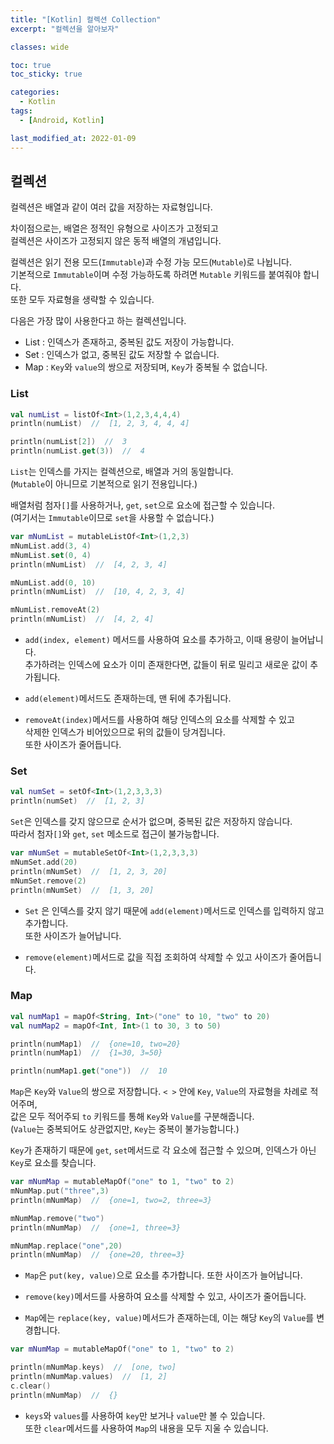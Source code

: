 ```yaml
---
title: "[Kotlin] 컬렉션 Collection"
excerpt: "컬렉션을 알아보자"

classes: wide

toc: true
toc_sticky: true

categories:
  - Kotlin
tags:
  - [Android, Kotlin]

last_modified_at: 2022-01-09
---
```


## 컬렉션

컬렉션은 배열과 같이 여러 값을 저장하는 자료형입니다.

차이점으로는, 배열은 정적인 유형으로 사이즈가 고정되고   
컬렉션은 사이즈가 고정되지 않은 동적 배열의 개념입니다.

컬렉션은 읽기 전용 모드(`Immutable`)과 수정 가능 모드(`Mutable`)로 나뉩니다.   
기본적으로 `Immutable`이며 수정 가능하도록 하려면 `Mutable` 키워드를 붙여줘야 합니다.   
또한 모두 자료형을 생략할 수 있습니다.

다음은 가장 많이 사용한다고 하는 컬렉션입니다.

* List : 인덱스가 존재하고, 중복된 값도 저장이 가능합니다.
* Set : 인덱스가 없고, 중복된 값도 저장할 수 없습니다.
* Map : `Key`와 `value`의 쌍으로 저장되며, `Key`가 중복될 수 없습니다.

### List

```kotlin
val numList = listOf<Int>(1,2,3,4,4,4)
println(numList)  //  [1, 2, 3, 4, 4, 4]

println(numList[2])  //  3
println(numList.get(3))  //  4
```

`List`는 인덱스를 가지는 컬렉션으로, 배열과 거의 동일합니다.   
(`Mutable`이 아니므로 기본적으로 읽기 전용입니다.)

배열처럼 첨자`[]`를 사용하거나, `get`, `set`으로 요소에 접근할 수 있습니다.   
(여기서는 `Immutable`이므로 `set`을 사용할 수 없습니다.)

```kotlin
var mNumList = mutableListOf<Int>(1,2,3)
mNumList.add(3, 4)
mNumList.set(0, 4)
println(mNumList)  //  [4, 2, 3, 4]

mNumList.add(0, 10)
println(mNumList)  //  [10, 4, 2, 3, 4]

mNumList.removeAt(2)
println(mNumList)  //  [4, 2, 4]
```

* `add(index, element)` 메서드를 사용하여 요소를 추가하고, 이때 용량이 늘어납니다.   
추가하려는 인덱스에 요소가 이미 존재한다면, 값들이 뒤로 밀리고 새로운 값이 추가됩니다.

* `add(element)`메서드도 존재하는데, 맨 뒤에 추가됩니다.

* `removeAt(index)`메서드를 사용하여 해당 인덱스의 요소를 삭제할 수 있고   
삭제한 인덱스가 비어있으므로 뒤의 값들이 당겨집니다.   
또한 사이즈가 줄어듭니다.

### Set

```kotlin
val numSet = setOf<Int>(1,2,3,3,3)
println(numSet)  //  [1, 2, 3]
```

`Set`은 인덱스를 갖지 않으므로 순서가 없으며, 중복된 값은 저장하지 않습니다.   
따라서 첨자`[]`와 `get`, `set` 메소드로 접근이 불가능합니다.

```kotlin
var mNumSet = mutableSetOf<Int>(1,2,3,3,3)
mNumSet.add(20)
println(mNumSet)  //  [1, 2, 3, 20]
mNumSet.remove(2)
println(mNumSet)  //  [1, 3, 20]
```

* `Set` 은 인덱스를 갖지 않기 때문에 `add(element)`메서드로 인덱스를 입력하지 않고 추가합니다.   
또한 사이즈가 늘어납니다.

* `remove(element)`메서드로 값을 직접 조회하여 삭제할 수 있고 사이즈가 줄어듭니다.


### Map

```kotlin
val numMap1 = mapOf<String, Int>("one" to 10, "two" to 20)
val numMap2 = mapOf<Int, Int>(1 to 30, 3 to 50)

println(numMap1)  //  {one=10, two=20}
println(numMap1)  //  {1=30, 3=50}

println(numMap1.get("one"))  //  10
```

`Map`은 `Key`와 `Value`의 쌍으로 저장합니다. `< >` 안에 `Key`, `Value`의 자료형을 차례로 적어주며,   
값은 모두 적어주되 `to` 키워드를 통해 `Key`와 `Value`를 구분해줍니다.   
(`Value`는 중복되어도 상관없지만, `Key`는 중복이 불가능합니다.)

`Key`가 존재하기 때문에 `get`, `set`메서드로 각 요소에 접근할 수 있으며, 인덱스가 아닌 `Key`로 요소를 찾습니다.

```kotlin
var mNumMap = mutableMapOf("one" to 1, "two" to 2)
mNumMap.put("three",3)
println(mNumMap)  //  {one=1, two=2, three=3}

mNumMap.remove("two")
println(mNumMap)  //  {one=1, three=3}

mNumMap.replace("one",20)
println(mNumMap)  //  {one=20, three=3}
```

* `Map`은 `put(key, value)`으로 요소를 추가합니다. 또한 사이즈가 늘어납니다.

* `remove(key)`메서드를 사용하여 요소를 삭제할 수 있고, 사이즈가 줄어듭니다.

* `Map`에는 `replace(key, value)`메서드가 존재하는데, 이는 해당 `Key`의 `Value`를 변경합니다.

```kotlin
var mNumMap = mutableMapOf("one" to 1, "two" to 2)

println(mNumMap.keys)  //  [one, two]
println(mNumMap.values)  //  [1, 2]
c.clear()
println(mNumMap)  //  {}
```

* `keys`와 `values`를 사용하여 `key`만 보거나 `value`만 볼 수 있습니다.   
또한 `clear`메서드를 사용하여 `Map`의 내용을 모두 지울 수 있습니다.